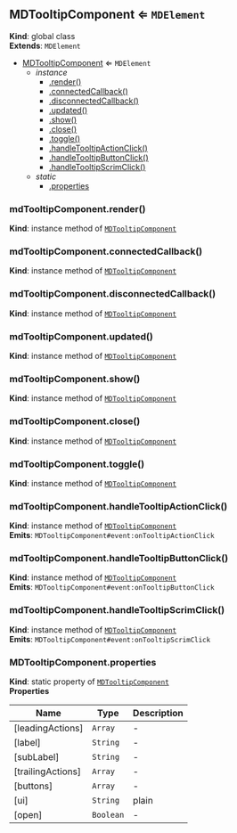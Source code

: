 <a name="MDTooltipComponent"></a>

## MDTooltipComponent ⇐ <code>MDElement</code>

**Kind**: global class  
**Extends**: <code>MDElement</code>

-   [MDTooltipComponent](#MDTooltipComponent) ⇐ <code>MDElement</code>
    -   _instance_
        -   [.render()](#MDTooltipComponent+render)
        -   [.connectedCallback()](#MDTooltipComponent+connectedCallback)
        -   [.disconnectedCallback()](#MDTooltipComponent+disconnectedCallback)
        -   [.updated()](#MDTooltipComponent+updated)
        -   [.show()](#MDTooltipComponent+show)
        -   [.close()](#MDTooltipComponent+close)
        -   [.toggle()](#MDTooltipComponent+toggle)
        -   [.handleTooltipActionClick()](#MDTooltipComponent+handleTooltipActionClick)
        -   [.handleTooltipButtonClick()](#MDTooltipComponent+handleTooltipButtonClick)
        -   [.handleTooltipScrimClick()](#MDTooltipComponent+handleTooltipScrimClick)
    -   _static_
        -   [.properties](#MDTooltipComponent.properties)

<a name="MDTooltipComponent+render"></a>

### mdTooltipComponent.render()

**Kind**: instance method of [<code>MDTooltipComponent</code>](#MDTooltipComponent)  
<a name="MDTooltipComponent+connectedCallback"></a>

### mdTooltipComponent.connectedCallback()

**Kind**: instance method of [<code>MDTooltipComponent</code>](#MDTooltipComponent)  
<a name="MDTooltipComponent+disconnectedCallback"></a>

### mdTooltipComponent.disconnectedCallback()

**Kind**: instance method of [<code>MDTooltipComponent</code>](#MDTooltipComponent)  
<a name="MDTooltipComponent+updated"></a>

### mdTooltipComponent.updated()

**Kind**: instance method of [<code>MDTooltipComponent</code>](#MDTooltipComponent)  
<a name="MDTooltipComponent+show"></a>

### mdTooltipComponent.show()

**Kind**: instance method of [<code>MDTooltipComponent</code>](#MDTooltipComponent)  
<a name="MDTooltipComponent+close"></a>

### mdTooltipComponent.close()

**Kind**: instance method of [<code>MDTooltipComponent</code>](#MDTooltipComponent)  
<a name="MDTooltipComponent+toggle"></a>

### mdTooltipComponent.toggle()

**Kind**: instance method of [<code>MDTooltipComponent</code>](#MDTooltipComponent)  
<a name="MDTooltipComponent+handleTooltipActionClick"></a>

### mdTooltipComponent.handleTooltipActionClick()

**Kind**: instance method of [<code>MDTooltipComponent</code>](#MDTooltipComponent)  
**Emits**: <code>MDTooltipComponent#event:onTooltipActionClick</code>  
<a name="MDTooltipComponent+handleTooltipButtonClick"></a>

### mdTooltipComponent.handleTooltipButtonClick()

**Kind**: instance method of [<code>MDTooltipComponent</code>](#MDTooltipComponent)  
**Emits**: <code>MDTooltipComponent#event:onTooltipButtonClick</code>  
<a name="MDTooltipComponent+handleTooltipScrimClick"></a>

### mdTooltipComponent.handleTooltipScrimClick()

**Kind**: instance method of [<code>MDTooltipComponent</code>](#MDTooltipComponent)  
**Emits**: <code>MDTooltipComponent#event:onTooltipScrimClick</code>  
<a name="MDTooltipComponent.properties"></a>

### MDTooltipComponent.properties

**Kind**: static property of [<code>MDTooltipComponent</code>](#MDTooltipComponent)  
**Properties**

| Name              | Type                 | Description |
| ----------------- | -------------------- | ----------- |
| [leadingActions]  | <code>Array</code>   | -           |
| [label]           | <code>String</code>  | -           |
| [subLabel]        | <code>String</code>  | -           |
| [trailingActions] | <code>Array</code>   | -           |
| [buttons]         | <code>Array</code>   | -           |
| [ui]              | <code>String</code>  | plain       |
| [open]            | <code>Boolean</code> | -           |
